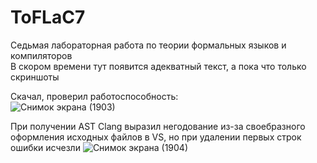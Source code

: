 # ToFLaC7
Седьмая лабораторная работа по теории формальных языков и компиляторов  
В скором времени тут появится адекватный текст, а пока что только скриншоты  

Скачал, проверил работоспособность:  
![Снимок экрана (1903)](https://github.com/user-attachments/assets/1284c5fc-4d4f-492a-86d8-053dad63b06e)  


При получении AST Clang выразил негодование из-за своебразного оформления исходных файлов в VS, но при удалении первых строк ошибки исчезли
![Снимок экрана (1904)](https://github.com/user-attachments/assets/5e416bce-6459-4b05-867c-39e60c93c642)

